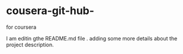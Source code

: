 # cousera-git-hub-
for coursera


I am editin gthe README.md file . adding some more details about the project description.
